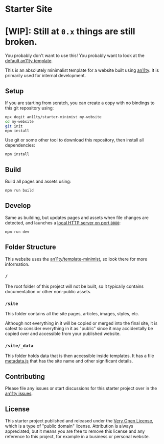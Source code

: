 # Starter Site

# [WIP]: Still at `0.x` things are still broken.

You probably don't want to use this! You probably want to look
at the [default an11ty template](https://github.com/an11ty/template).

This is an absolutely minimalist template for a website built
using [an11ty](https://github.com/an11ty/an11ty). It is primarily
used for internal development.

## Setup

If you are starting from scratch, you can create a copy with
no bindings to this git repository using:

```bash
npx degit an11ty/starter-minimist my-website
cd my-website
git init
npm install
```

Use git or some other tool to download this repository, then
install all dependencies:

```bash
npm install
```

## Build

Build all pages and assets using:

```bash
npm run build
```

## Develop

Same as building, but updates pages and assets when file changes
are detected, and launches a [local HTTP server on port `8080`](http://localhost:8080):

```bash
npm run dev
```

## Folder Structure

This website uses the [an11ty/template-minimist](https://github.com/an11ty/template-minimist),
so look there for more information.

### `/`

The root folder of this project will not be built, so it typically
contains documentation or other non-public assets.

### `/site`

This folder contains all the site pages, articles, images, styles, etc.

Although not everything in it will be copied or merged into the final
site, it is safest to consider everything in it as "public" since it
may accidentally be copied over and accessible from your published website.

### `/site/_data`

This folder holds data that is then accessible inside templates. It has
a file [metadata.js](./site/_data/metadata.js) that has the site name and
other significant details.

## Contributing

Please file any issues or start discussions for this starter project
over in the [an11ty issues](https://github.com/an11ty/an11ty).

## License

This starter project published and released under the
[Very Open License](http://veryopenlicense.com), which
is a type of "public domain" license. Attribution is
always appreciated, but it means you are free to remove
this license and any reference to this project, for example
in a business or personal website.

